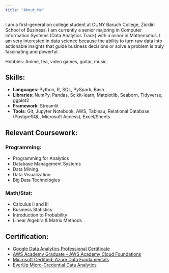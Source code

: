 ```yaml
---
title: "About Me"
---
```


I am a first-generation college student at CUNY Baruch College, Zicklin School of Business. I am currently a senior majoring in Computer Information Systems (Data Analytics Track) with a minor in Mathematics. I am very interested in data science because the ability to turn raw data into actionable insights that guide business decisions or solve a problem is truly fascinating and powerful.

Hobbies: Anime, tea, video games, guitar, music.

## Skills:
- **Languages**: Python, R, SQL, PySpark, Bash
- **Libraries**: NumPy, Pandas, Scikit-learn, Matplotlib, Seaborn, Tidyverse, ggplot2
- **Framework**: Streamlit
- **Tools**: Git, Jupyter Notebook, AWS, Tableau, Relational Database (PostgreSQL, Microsoft Access), Excel/Sheets

## Relevant Coursework:
### Programming:
* Programming for Analytics
* Database Management Systems
* Data Mining
* Data Visualization
* Big Data Technologies

### Math/Stat:
* Calculus II and III
* Business Statistics
* Introduction to Probability
* Linear Algebra & Matrix Methods

## Certification:
- [Google Data Analytics Professional Certificate](https://www.credly.com/badges/2d27f34e-bb5b-47e1-ab04-6a2b2081577a/public_url)
- [AWS Academy Graduate - AWS Academy Cloud Foundations](https://www.credly.com/badges/33df81af-c5bf-4fa9-b5f2-589fa1dd4dc4/public_url)
- [Microsoft Certified: Azure Data Fundamentals](https://www.credly.com/badges/a001f7f9-aaa5-4362-9d74-7d78afd4c8a6/public_url)
- [EverUp Micro-Credential Data Analytics](https://github.com/JakeLi2001/EverUp-Micro-Credential-Data-Analytics)
